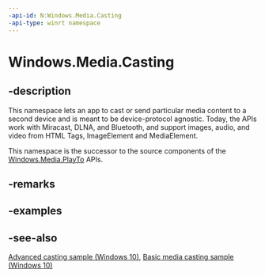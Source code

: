 ```yaml
---
-api-id: N:Windows.Media.Casting
-api-type: winrt namespace
---
```


# Windows.Media.Casting

## -description

This namespace lets an app to cast or send particular media content to a second device and is meant to be device-protocol agnostic. Today, the APIs work with Miracast, DLNA, and Bluetooth, and support images, audio, and video from HTML Tags, ImageElement and MediaElement.

This namespace is the successor to the source components of the [Windows.Media.PlayTo](../windows.media.playto/windows_media_playto.md) APIs.

## -remarks

## -examples

## -see-also

[Advanced casting sample (Windows 10)](https://github.com/Microsoft/Windows-universal-samples/tree/master/Samples/AdvancedCasting), [Basic media casting sample (Windows 10)](https://go.microsoft.com/fwlink/p/?LinkId=620515)
